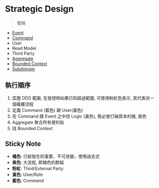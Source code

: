 # Strategic Design
> 戰略

- [Event](spaces/ddd/event.md)
- [Command](spaces/ddd/command.md)
- User
- Read Model
- Third Party
- [Aggregate](spaces/ddd/aggregate.md)
- [Bounded Context](spaces/ddd/bounded-context.md)
- [Subdomain](spaces/ddd/subdomain.md)

## 執行順序

1. 匡圈 DDD 範圍, 在發想時如果已知超過範圍, 可使用粉紅色表示, 其代表另一個複雜流程
2. 定義 Command (藍色) 跟 User(黃色)
3. 在 Command 跟 Event 之中找 Logic (黃色), 勢必會打破原本的橘, 紫色
4. Aggregate 聚合所有便利貼
5. 找 Bounded Context

## Sticky Note

- **橘色**: 已經發生的事實，不可改變，使用過去式
- **紫色**: 大流程, 即橘色的群組
- **粉紅**: Third/External Party
- **黃色**: User/Role
- **藍色**: Command